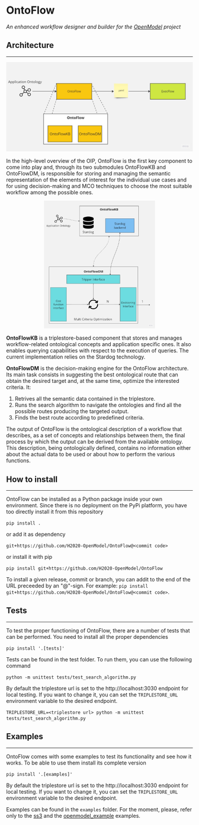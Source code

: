 # OntoFlow
*An enhanced workflow designer and builder for the [OpenModel](https://github.com/H2020-OpenModel/) project*

## Architecture
---
<p align="center">
<img src="docs/images/OntoFlowHighLevel.jpg" alt="OIP High Level Architecture" width="600">
</p>

In the high-level overview of the OIP, OntoFlow is the first key component to come into play and, through its two submodules OntoFlowKB and OntoFlowDM, is responsible for storing and managing the semantic representation of the elements of interest for the individual use cases and for using decision-making and MCO techniques to choose the most suitable workflow among the possible ones.

<p align="center">
<img src="docs/images/OntoFlowArchitecture.jpg" alt="OntoFlow High Level Architecture" width="300">
</p>

**OntoFlowKB** is a triplestore-based component that stores and manages workflow-related ontological concepts and application specific ones. It also enables querying capabilities with respect to the execution of queries. The current implementation relies on the Stardog technology.

**OntoFlowDM**  is the decision-making engine for the OntoFlow architecture. Its main task consists in suggesting the best ontological route that can obtain the desired target and, at the same time, optimize the interested criteria. It:
1. Retrives all the semantic data contained in the triplestore.
2. Runs the search algorithm to navigate the ontologies and find all the possible routes producing the targeted output.
3.	Finds the best route according to predefined criteria.

The output of OntoFlow is the ontological description of a workflow that describes, as a set of concepts and relationships between them, the final process by which the output can be derived from the available ontology. This description, being ontologically defined, contains no information either about the actual data to be used or about how to perform the various functions.

## How to install
---
OntoFlow can be installed as a Python package inside your own environment. Since there is no deployment on the PyPi platform, you have too directly install it from this repository

```
pip install .
```

or add it as dependency

```
git+https://github.com/H2020-OpenModel/OntoFlow@<commit code>
```

or install it with pip

```
pip install git+https://github.com/H2020-OpenModel/OntoFlow
```

To install a given release, commit or branch, you can addit to the end of the URL preceeded by an "@"-sign. For example: `pip install git+https://github.com/H2020-OpenModel/OntoFlow@<commit code>`.


## Tests
---
To test the proper functioning of OntoFlow, there are a number of tests that can be performed. You need to install all the proper dependencies

```
pip install '.[tests]'
```

Tests can be found in the test folder. To run them, you can use the following command

```
python -m unittest tests/test_search_algorithm.py
```

By default the triplestore url is set to the http://localhost:3030 endpoint for local testing. If you want to change it, you can set the `TRIPLESTORE_URL` environment variable to the desired endpoint.

```
TRIPLESTORE_URL=<triplestore url> python -m unittest tests/test_search_algorithm.py
```



## Examples
---
OntoFlow comes with some examples to test its functionality and see how it works. To be able to use them install its complete version

```
pip install '.[examples]'
```

By default the triplestore url is set to the http://localhost:3030 endpoint for local testing. If you want to change it, you can set the `TRIPLESTORE_URL` environment variable to the desired endpoint.

Examples can be found in the `examples` folder. For the moment, please, refer only to the [ss3](https://github.com/H2020-OpenModel/OntoFlow/blob/main/examples/ss3_example/test.py) and the [openmodel_example](https://github.com/H2020-OpenModel/OntoFlow/blob/main/examples/openmodel_example/test.py) examples.
